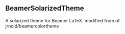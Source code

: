 <h2>BeamerSolarizedTheme</h2>
A solarized theme for Beamer LaTeX. 
modified from of jrnold/beamercolortheme
